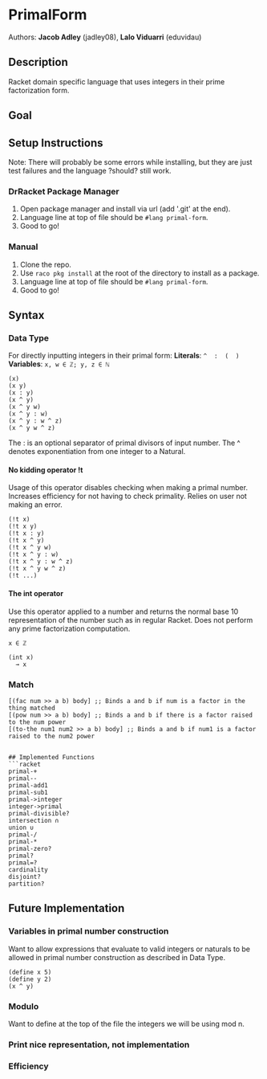 # PrimalForm
Authors: **Jacob Adley** (jadley08), **Lalo Viduarri** (eduvidau)


## Description
Racket domain specific language that uses integers in their prime factorization form.


## Goal


## Setup Instructions
Note: There will probably be some errors while installing, but they are just test failures and the language ?should? still work.

### DrRacket Package Manager
1. Open package manager and install via url (add '.git' at the end).
2. Language line at top of file should be ``#lang primal-form``.
3. Good to go!

### Manual
1. Clone the repo.
2. Use ``raco pkg install`` at the root of the directory to install as a package.
3. Language line at top of file should be ``#lang primal-form``.
4. Good to go!


## Syntax
### Data Type
For directly inputting integers in their primal form:
**Literals**: ``^  :  (  )``
**Variables**: ``x, w ∈ ℤ; y, z ∈ ℕ``

```racket
(x)
(x y)
(x : y)
(x ^ y)
(x ^ y w)
(x ^ y : w)
(x ^ y : w ^ z)
(x ^ y w ^ z)
```

The : is an optional separator of primal divisors of input number.
The ^ denotes exponentiation from one integer to a Natural.

#### No kidding operator !t
Usage of this operator disables checking when making a primal number.
Increases efficiency for not having to check primality.
Relies on user not making an error.

```racket
(!t x)
(!t x y)
(!t x : y)
(!t x ^ y)
(!t x ^ y w)
(!t x ^ y : w)
(!t x ^ y : w ^ z)
(!t x ^ y w ^ z)
(!t ...)
```

#### The int operator
Use this operator applied to a number and returns the normal base 10 representation of the number such as in regular Racket.
Does not perform any prime factorization computation.

``x ∈ ℤ``
```racket
(int x)
  → x
```


### Match
```racket
[(fac num >> a b) body] ;; Binds a and b if num is a factor in the thing matched
[(pow num >> a b) body] ;; Binds a and b if there is a factor raised to the num power
[(to-the num1 num2 >> a b) body] ;; Binds a and b if num1 is a factor raised to the num2 power


## Implemented Functions
```racket
primal-+
primal--
primal-add1
primal-sub1
primal->integer
integer->primal
primal-divisible?
intersection ∩
union ∪
primal-/
primal-*
primal-zero?
primal?
primal=?
cardinality
disjoint?
partition?
```


## Future Implementation

### Variables in primal number construction
Want to allow expressions that evaluate to valid integers or naturals to be allowed in primal number construction as described in Data Type.
```racket
(define x 5)
(define y 2)
(x ^ y)
```

### Modulo
Want to define at the top of the file the integers we will be using mod n.

### Print nice representation, not implementation

### Efficiency
